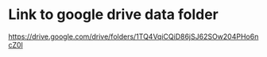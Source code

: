 # Link to google drive data folder

https://drive.google.com/drive/folders/1TQ4VqiCQiD86jSJ62SOw204PHo6ncZ0l
